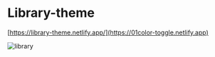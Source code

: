 # Library-theme

[https://library-theme.netlify.app/](https://01color-toggle.netlify.app)

![library](https://github.com/prachiguptadev/Javascript-Projects/assets/117148255/46b3dc30-0550-4602-96d3-55b9181c64b8)
